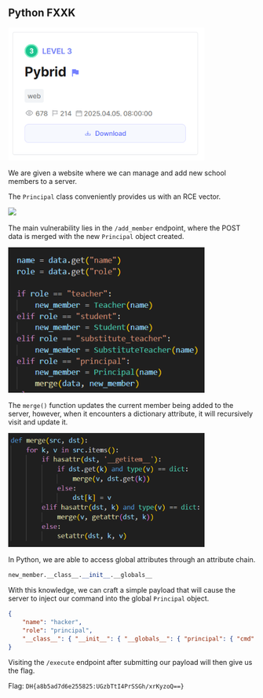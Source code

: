## Python FXXK

<img src="images/chall.png" width=400>

We are given a website where we can manage and add new school members to a server.  

The `Principal` class conveniently provides us with an RCE vector.  

<img src="images/vuln.png" width=600>

The main vulnerability lies in the `/add_member` endpoint, where the POST data is merged with the new `Principal` object created. 

<img src="images/merge_call.png" width=400>

The `merge()` function updates the current member being added to the server, however, when it encounters a dictionary attribute, it will recursively visit and update it.  

<img src="images/merge.png" width=400>

In Python, we are able to access global attributes through an attribute chain.  

```python
new_member.__class__.__init__.__globals__
```

With this knowledge, we can craft a simple payload that will cause the server to inject our command into the global `Principal` object.  

```json
{
    "name": "hacker",
    "role": "principal",
    "__class__": { "__init__": { "__globals__": { "principal": { "cmd": "cat flag.txt" } } } }
}
```

Visiting the `/execute` endpoint after submitting our payload will then give us the flag.  

Flag: `DH{a8b5ad7d6e255825:UGzbTtI4PrSSGh/xrKyzoQ==}`